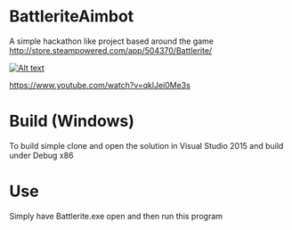 # BattleriteAimbot
A simple hackathon like project based around the game http://store.steampowered.com/app/504370/Battlerite/

[![Alt text](https://img.youtube.com/vi/qklJei0Me3s/0.jpg)](https://www.youtube.com/watch?v=qklJei0Me3s)

https://www.youtube.com/watch?v=qklJei0Me3s

# Build (Windows)
To build simple clone and open the solution in Visual Studio 2015 and build under Debug x86

# Use
Simply have Battlerite.exe open and then run this program